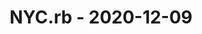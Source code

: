 ---
layout: post
title: NYC.rb - 2020-12-09
datetime: '2020-12-09T17:30:00-05:00'
name: NYC.rb
external_url: https://www.meetup.com/NYC-rb/events/jrcwbsybcqbmb/
online_event: true
year_month: 2020-12
---